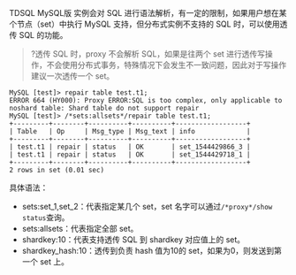 TDSQL MySQL版 实例会对 SQL 进行语法解析，有一定的限制，如果用户想在某个节点（set）中执行 MySQL 支持，但分布式实例不支持的 SQL 时，可以使用透传 SQL 的功能。
>?透传 SQL 时，proxy 不会解析 SQL，如果是往两个 set 进行透传写操作，不会使用分布式事务，特殊情况下会发生不一致问题，因此对于写操作建议一次透传一个 set。


```
MySQL [test]> repair table test.t1;
ERROR 664 (HY000): Proxy ERROR:SQL is too complex, only applicable to noshard table: Shard table do not support repair
MySQL [test]> /*sets:allsets*/repair table test.t1;
+---------+--------+----------+----------+------------------+
| Table   | Op     | Msg_type | Msg_text | info             |
+---------+--------+----------+----------+------------------+
| test.t1 | repair | status   | OK       | set_1544429866_3 |
| test.t1 | repair | status   | OK       | set_1544429718_1 |
+---------+--------+----------+----------+------------------+
2 rows in set (0.01 sec)
```

具体语法：
- sets:set_1,set_2：代表指定某几个 set，set 名字可以通过`/*proxy*/show status`查询。
- sets:allsets：代表指定全部 set。
- shardkey:10：代表支持透传 SQL 到 shardkey 对应值上的 set。
- shardkey_hash:10：透传到负责 hash 值为10的 set，如果为0，则发送到第一个 set 上。

